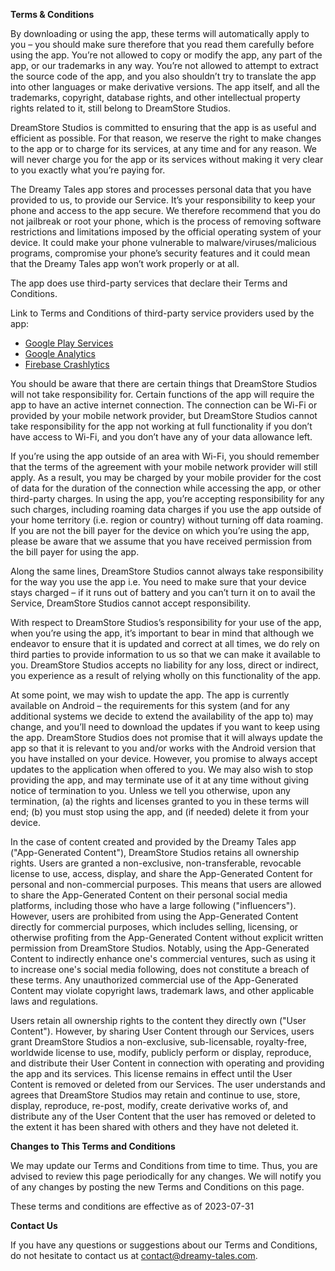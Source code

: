 **Terms & Conditions**

By downloading or using the app, these terms will automatically apply to you – you should make sure therefore that you read them carefully before using the app. You’re not allowed to copy or modify the app, any part of the app, or our trademarks in any way. You’re not allowed to attempt to extract the source code of the app, and you also shouldn’t try to translate the app into other languages or make derivative versions. The app itself, and all the trademarks, copyright, database rights, and other intellectual property rights related to it, still belong to DreamStore Studios.

DreamStore Studios is committed to ensuring that the app is as useful and efficient as possible. For that reason, we reserve the right to make changes to the app or to charge for its services, at any time and for any reason. We will never charge you for the app or its services without making it very clear to you exactly what you’re paying for.

The Dreamy Tales app stores and processes personal data that you have provided to us, to provide our Service. It’s your responsibility to keep your phone and access to the app secure. We therefore recommend that you do not jailbreak or root your phone, which is the process of removing software restrictions and limitations imposed by the official operating system of your device. It could make your phone vulnerable to malware/viruses/malicious programs, compromise your phone’s security features and it could mean that the Dreamy Tales app won’t work properly or at all.

The app does use third-party services that declare their Terms and Conditions.

Link to Terms and Conditions of third-party service providers used by the app:

*   [Google Play Services](https://policies.google.com/terms)
*   [Google Analytics](https://marketingplatform.google.com/about/analytics/terms/us/)
*   [Firebase Crashlytics](https://firebase.google.com/terms/crashlytics)

You should be aware that there are certain things that DreamStore Studios will not take responsibility for. Certain functions of the app will require the app to have an active internet connection. The connection can be Wi-Fi or provided by your mobile network provider, but DreamStore Studios cannot take responsibility for the app not working at full functionality if you don’t have access to Wi-Fi, and you don’t have any of your data allowance left.

If you’re using the app outside of an area with Wi-Fi, you should remember that the terms of the agreement with your mobile network provider will still apply. As a result, you may be charged by your mobile provider for the cost of data for the duration of the connection while accessing the app, or other third-party charges. In using the app, you’re accepting responsibility for any such charges, including roaming data charges if you use the app outside of your home territory (i.e. region or country) without turning off data roaming. If you are not the bill payer for the device on which you’re using the app, please be aware that we assume that you have received permission from the bill payer for using the app.

Along the same lines, DreamStore Studios cannot always take responsibility for the way you use the app i.e. You need to make sure that your device stays charged – if it runs out of battery and you can’t turn it on to avail the Service, DreamStore Studios cannot accept responsibility.

With respect to DreamStore Studios’s responsibility for your use of the app, when you’re using the app, it’s important to bear in mind that although we endeavor to ensure that it is updated and correct at all times, we do rely on third parties to provide information to us so that we can make it available to you. DreamStore Studios accepts no liability for any loss, direct or indirect, you experience as a result of relying wholly on this functionality of the app.

At some point, we may wish to update the app. The app is currently available on Android – the requirements for this system (and for any additional systems we decide to extend the availability of the app to) may change, and you’ll need to download the updates if you want to keep using the app. DreamStore Studios does not promise that it will always update the app so that it is relevant to you and/or works with the Android version that you have installed on your device. However, you promise to always accept updates to the application when offered to you. We may also wish to stop providing the app, and may terminate use of it at any time without giving notice of termination to you. Unless we tell you otherwise, upon any termination, (a) the rights and licenses granted to you in these terms will end; (b) you must stop using the app, and (if needed) delete it from your device.

In the case of content created and provided by the Dreamy Tales app ("App-Generated Content"), DreamStore Studios retains all ownership rights. Users are granted a non-exclusive, non-transferable, revocable license to use, access, display, and share the App-Generated Content for personal and non-commercial purposes. This means that users are allowed to share the App-Generated Content on their personal social media platforms, including those who have a large following ("influencers"). However, users are prohibited from using the App-Generated Content directly for commercial purposes, which includes selling, licensing, or otherwise profiting from the App-Generated Content without explicit written permission from DreamStore Studios. Notably, using the App-Generated Content to indirectly enhance one's commercial ventures, such as using it to increase one's social media following, does not constitute a breach of these terms. Any unauthorized commercial use of the App-Generated Content may violate copyright laws, trademark laws, and other applicable laws and regulations.

Users retain all ownership rights to the content they directly own ("User Content"). However, by sharing User Content through our Services, users grant DreamStore Studios a non-exclusive, sub-licensable, royalty-free, worldwide license to use, modify, publicly perform or display, reproduce, and distribute their User Content in connection with operating and providing the app and its services. This license remains in effect until the User Content is removed or deleted from our Services. The user understands and agrees that DreamStore Studios may retain and continue to use, store, display, reproduce, re-post, modify, create derivative works of, and distribute any of the User Content that the user has removed or deleted to the extent it has been shared with others and they have not deleted it.

**Changes to This Terms and Conditions**

We may update our Terms and Conditions from time to time. Thus, you are advised to review this page periodically for any changes. We will notify you of any changes by posting the new Terms and Conditions on this page.

These terms and conditions are effective as of 2023-07-31

**Contact Us**

If you have any questions or suggestions about our Terms and Conditions, do not hesitate to contact us at contact@dreamy-tales.com.
